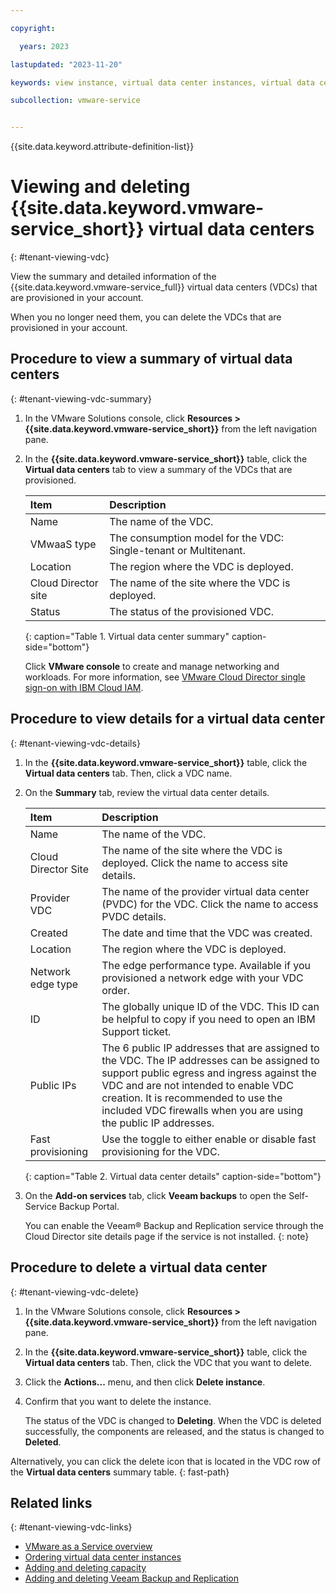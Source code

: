```yaml
---

copyright:

  years: 2023

lastupdated: "2023-11-20"

keywords: view instance, virtual data center instances, virtual data center view, view virtual data center

subcollection: vmware-service


---
```


{{site.data.keyword.attribute-definition-list}}

# Viewing and deleting {{site.data.keyword.vmware-service_short}} virtual data centers
{: #tenant-viewing-vdc}

View the summary and detailed information of the {{site.data.keyword.vmware-service_full}} virtual data centers (VDCs) that are provisioned in your account.

When you no longer need them, you can delete the VDCs that are provisioned in your account.

## Procedure to view a summary of virtual data centers
{: #tenant-viewing-vdc-summary}

1. In the VMware Solutions console, click **Resources > {{site.data.keyword.vmware-service_short}}** from the left navigation pane.
2. In the **{{site.data.keyword.vmware-service_short}}** table, click the **Virtual data centers** tab to view a summary of the VDCs that are provisioned.

   | Item | Description |
   |:---- |:----------- |
   | Name | The name of the VDC. |
   | VMwaaS type | The consumption model for the VDC: Single-tenant or Multitenant. |
   | Location | The region where the VDC is deployed. |
   | Cloud Director site | The name of the site where the VDC is deployed. |
   | Status | The status of the provisioned VDC. |
   {: caption="Table 1. Virtual data center summary" caption-side="bottom"}

   Click **VMware console** to create and manage networking and workloads. For more information, see [VMware Cloud Director single sign-on with IBM Cloud IAM](/docs/vmwaresolutions?topic=vmwaresolutions-iam-integration&interface=ui).

## Procedure to view details for a virtual data center
{: #tenant-viewing-vdc-details}

1. In the **{{site.data.keyword.vmware-service_short}}** table, click the **Virtual data centers** tab. Then, click a VDC name.
2. On the **Summary** tab, review the virtual data center details.

   | Item | Description |
   |:---- |:----------- |
   | Name | The name of the VDC. |
   | Cloud Director Site | The name of the site where the VDC is deployed. Click the name to access site details. |
   | Provider VDC | The name of the provider virtual data center (PVDC) for the VDC. Click the name to access PVDC details. |
   | Created | The date and time that the VDC was created. |
   | Location | The region where the VDC is deployed. |
   | Network edge type | The edge performance type. Available if you provisioned a network edge with your VDC order. |
   | ID | The globally unique ID of the VDC. This ID can be helpful to copy if you need to open an IBM Support ticket. |
   | Public IPs | The 6 public IP addresses that are assigned to the VDC. The IP addresses can be assigned to support public egress and ingress against the VDC and are not intended to enable VDC creation. It is recommended to use the included VDC firewalls when you are using the public IP addresses. |
   | Fast provisioning | Use the toggle to either enable or disable fast provisioning for the VDC. |
   {: caption="Table 2. Virtual data center details" caption-side="bottom"}

3. On the **Add-on services** tab, click **Veeam backups** to open the Self-Service Backup Portal.

   You can enable the Veeam® Backup and Replication service through the Cloud Director site details page if the service is not installed.
   {: note}

## Procedure to delete a virtual data center
{: #tenant-viewing-vdc-delete}

1. In the VMware Solutions console, click **Resources > {{site.data.keyword.vmware-service_short}}** from the left navigation pane.
2. In the **{{site.data.keyword.vmware-service_short}}** table, click the **Virtual data centers** tab. Then, click the VDC that you want to delete.
3. Click the **Actions...** menu, and then click **Delete instance**.
4. Confirm that you want to delete the instance.

   The status of the VDC is changed to **Deleting**. When the VDC is deleted successfully, the components are released, and the status is changed to **Deleted**.

Alternatively, you can click the delete icon that is located in the VDC row of the **Virtual data centers** summary table.
{: fast-path}

## Related links
{: #tenant-viewing-vdc-links}

* [VMware as a Service overview](/docs/vmware-service?topic=vmware-service-vmware-aas-overview)
* [Ordering virtual data center instances](/docs/vmware-service?topic=vmware-service-vdc-adding)
* [Adding and deleting capacity](/docs/vmware-service?topic=vmware-service-capacity-adding-deleting)
* [Adding and deleting Veeam Backup and Replication](/docs/vmware-service?topic=vmware-service-veeam-adding-deleting)
